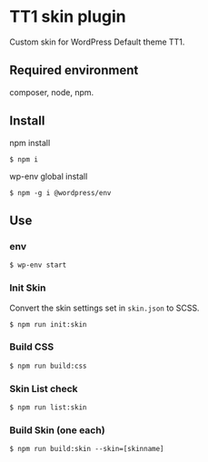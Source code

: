 # TT1 skin plugin

Custom skin for WordPress Default theme TT1.

## Required environment

composer, node, npm.

## Install

npm install

```
$ npm i
```

wp-env global install

```
$ npm -g i @wordpress/env
```

## Use

### env

```
$ wp-env start
```

### Init Skin

Convert the skin settings set in `skin.json` to SCSS.

```
$ npm run init:skin
```

### Build CSS

```
$ npm run build:css
```
### Skin List check

```
$ npm run list:skin
```
### Build Skin (one each)

```
$ npm run build:skin --skin=[skinname]
```
